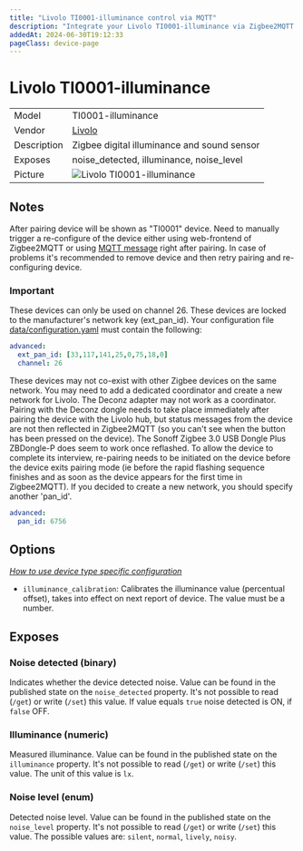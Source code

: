 ```yaml
---
title: "Livolo TI0001-illuminance control via MQTT"
description: "Integrate your Livolo TI0001-illuminance via Zigbee2MQTT with whatever smart home infrastructure you are using without the vendor's bridge or gateway."
addedAt: 2024-06-30T19:12:33
pageClass: device-page
---
```


<!-- !!!! -->
<!-- ATTENTION: This file is auto-generated through docgen! -->
<!-- You can only edit the "Notes"-Section between the two comment lines "Notes BEGIN" and "Notes END". -->
<!-- Do not use h1 or h2 heading within "## Notes"-Section. -->
<!-- !!!! -->

# Livolo TI0001-illuminance

|     |     |
|-----|-----|
| Model | TI0001-illuminance  |
| Vendor  | [Livolo](/supported-devices/#v=Livolo)  |
| Description | Zigbee digital illuminance and sound sensor |
| Exposes | noise_detected, illuminance, noise_level |
| Picture | ![Livolo TI0001-illuminance](https://www.zigbee2mqtt.io/images/devices/TI0001-illuminance.png) |


<!-- Notes BEGIN: You can edit here. Add "## Notes" headline if not already present. -->
## Notes
After pairing device will be shown as "TI0001" device. Need to manually trigger a re-configure of the device either using web-frontend
of Zigbee2MQTT or using [MQTT message](../guide/usage/mqtt_topics_and_messages.md#zigbee2mqttbridgerequestdeviceconfigure) right after pairing.
In case of problems it's recommended to remove device and then retry pairing and re-configuring device.

### Important
These devices can only be used on channel 26.
These devices are locked to the manufacturer's network key (ext_pan_id).
Your configuration file [data/configuration.yaml](../guide/configuration/) must contain the following:

```yaml
advanced:
  ext_pan_id: [33,117,141,25,0,75,18,0]
  channel: 26
```

These devices may not co-exist with other Zigbee devices on the same network.
You may need to add a dedicated coordinator and create a new network for Livolo. The Deconz adapter may not work as a coordinator. Pairing with the Deconz dongle needs to take place immediately after pairing the device with the Livolo hub, but status messages from the device are not then reflected in Zigbee2MQTT (so you can't see when the button has been pressed on the device).  The Sonoff Zigbee 3.0 USB Dongle Plus ZBDongle-P does seem to work once reflashed.  To allow the device to complete its interview, re-pairing needs to be initiated on the device before the device exits pairing mode (ie before the rapid flashing sequence finishes and as soon as the device appears for the first time in Zigbee2MQTT).
If you decided to create a new network, you should specify another 'pan_id'.

```yaml
advanced:
  pan_id: 6756
```
<!-- Notes END: Do not edit below this line -->



## Options
*[How to use device type specific configuration](../guide/configuration/devices-groups.md#specific-device-options)*

* `illuminance_calibration`: Calibrates the illuminance value (percentual offset), takes into effect on next report of device. The value must be a number.


## Exposes

### Noise detected (binary)
Indicates whether the device detected noise.
Value can be found in the published state on the `noise_detected` property.
It's not possible to read (`/get`) or write (`/set`) this value.
If value equals `true` noise detected is ON, if `false` OFF.

### Illuminance (numeric)
Measured illuminance.
Value can be found in the published state on the `illuminance` property.
It's not possible to read (`/get`) or write (`/set`) this value.
The unit of this value is `lx`.

### Noise level (enum)
Detected noise level.
Value can be found in the published state on the `noise_level` property.
It's not possible to read (`/get`) or write (`/set`) this value.
The possible values are: `silent`, `normal`, `lively`, `noisy`.

